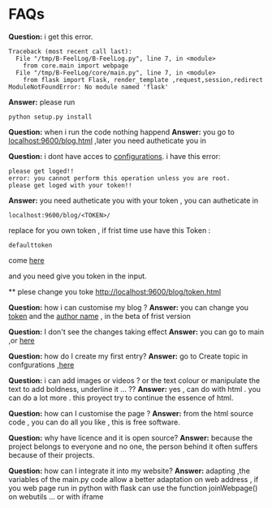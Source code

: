 # FAQs 
**Question:** i get this error. 

	Traceback (most recent call last):
	  File "/tmp/B-FeelLog/B-FeelLog.py", line 7, in <module>
	    from core.main import webpage
	  File "/tmp/B-FeelLog/core/main.py", line 7, in <module>
	    from flask import Flask, render_template ,request,session,redirect
	ModuleNotFoundError: No module named 'flask'
**Answer:** please run 
	
	python setup.py install

**Question:** when i run the code nothing happend
**Answer:** you go to [localhost:9600/blog.html](http://localhost:9600/blog.html) ,later you need autheticate you in

**Question:** i dont have acces to [configurations](http://localhost:9600/blog/config.html). i have this error:

	please get loged!!
	error: you cannot perform this operation unless you are root.
	please get loged with your token!! 

**Answer:** you need autheticate you with your token , you can autheticate in 

	localhost:9600/blog/<TOKEN>/

replace <TOKEN> for you own token , if frist time use have this Token :

	defaulttoken

come [here](localhost:9600/blog/defaulttoken/)

and you need give you token in the input.

** plese change you toke [http://localhost:9600/blog/token.html](http://localhost:9600/blog/token.html)

**Question:** how i can customise my blog ?
**Answer:** you can change you [token](http://localhost:9600/blog/token.html) and the [author name](http://localhost:9600/blog/author.html) , in the beta of frist version

**Question:** I don't see the changes taking effect
**Answer:** you can go to main ,or [here](http://localhost:9600/blog.html) 

**Question:** how do I create my first entry?
**Answer:** go to Create topic in confgurations ,[here](http://localhost:9600/blog/createNewTopic.html)

**Question:** i can add images or videos ? or the text colour or manipulate the text to add boldness, underline it ... ??
**Answer:** yes , can do with html . you can do a lot more . this proyect try to continue the essence of html.

**Question:** how can I customise the page ?
**Answer:** from the html source code , you can do all you like , this is free software.

**Question:** why have licence and it is open source? 
**Answer:** because the project belongs to everyone and no one, the person behind it often suffers because of their projects.

**Question:** how can I integrate it into my website?
**Answer:** adapting ,the variables of the main.py code allow a better adaptation on web address , if you web page run in python with flask can use the function joinWebpage() on webutils ... or with iframe 
